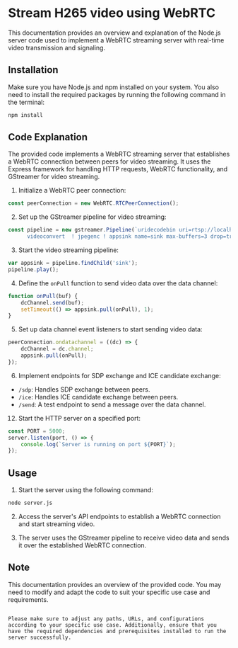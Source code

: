 # Stream H265 video using WebRTC

This documentation provides an overview and explanation of the Node.js server code used to implement a WebRTC streaming server with real-time video transmission and signaling. 

## Installation

Make sure you have Node.js and npm installed on your system. You also need to install the required packages by running the following command in the terminal:

```bash
npm install
```

## Code Explanation

The provided code implements a WebRTC streaming server that establishes a WebRTC connection between peers for video streaming. It uses the Express framework for handling HTTP requests, WebRTC functionality, and GStreamer for video streaming.

1. Initialize a WebRTC peer connection:
```javascript
const peerConnection = new WebRTC.RTCPeerConnection();
```

2. Set up the GStreamer pipeline for video streaming:
```javascript
const pipeline = new gstreamer.Pipeline(`uridecodebin uri=rtsp://localhost:8554/mystream name=source ! \
      videoconvert  ! jpegenc ! appsink name=sink max-buffers=3 drop=true emit-signals=true sync=false`);
```

3. Start the video streaming pipeline:
```javascript
var appsink = pipeline.findChild('sink');
pipeline.play();
```

4. Define the `onPull` function to send video data over the data channel:
```javascript
function onPull(buf) {
    dcChannel.send(buf);
    setTimeout(() => appsink.pull(onPull), 1);
}
```

5. Set up data channel event listeners to start sending video data:
```javascript
peerConnection.ondatachannel = ((dc) => {
    dcChannel = dc.channel;
    appsink.pull(onPull);
});
```

6. Implement endpoints for SDP exchange and ICE candidate exchange:
- `/sdp`: Handles SDP exchange between peers.
- `/ice`: Handles ICE candidate exchange between peers.
- `/send`: A test endpoint to send a message over the data channel.

12. Start the HTTP server on a specified port:
```javascript
const PORT = 5000;
server.listen(port, () => {
    console.log(`Server is running on port ${PORT}`);
});
```

## Usage

1. Start the server using the following command:
```bash
node server.js
```

2. Access the server's API endpoints to establish a WebRTC connection and start streaming video.

3. The server uses the GStreamer pipeline to receive video data and sends it over the established WebRTC connection.

## Note

This documentation provides an overview of the provided code. You may need to modify and adapt the code to suit your specific use case and requirements.

```

Please make sure to adjust any paths, URLs, and configurations according to your specific use case. Additionally, ensure that you have the required dependencies and prerequisites installed to run the server successfully.

